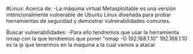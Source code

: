 #Linux:
  Acerca de:
    -La máquina virtual Metasploitable es una versión intencionalmente vulnerable de Ubuntu Linux diseñada para probar herramientas de seguridad y demostrar vulnerabilidades comunes.

  Buscar vulnerabilidades:
    -Para ello tendremos que usar la herramienta nmap con la que tendremos que poner "nmap -O 192.168.1.10" 192.168.1.10 es la ip que tenermos en la maquina a la cual vamos a atacar 
                                                                                                    
                                                                                                  
